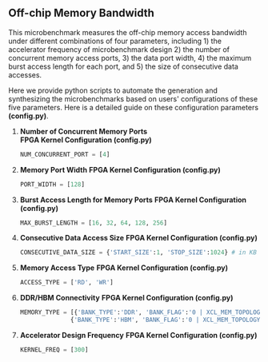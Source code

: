 ## Off-chip Memory Bandwidth
   This microbenchmark measures the off-chip memory access bandwidth under different combinations of four parameters, including 1) the accelerator frequency of microbenchmark design 2) the number of concurrent memory access ports, 3) the data port width, 4) the maximum burst access length for each port, and 5) the size of consecutive data accesses. 
   
   Here we provide python scripts to automate the generation and synthesizing the microbenchmarks based on users' configurations of these five parameters. Here is a detailed guide on these configuration parameters **(config.py)**.
   
1. **Number of Concurrent Memory Ports**     
    **FPGA Kernel Configuration (config.py)**
    ```python
    NUM_CONCURRENT_PORT = [4]
    ```
    
2. **Memory Port Width**
    **FPGA Kernel Configuration (config.py)**
    ```python
    PORT_WIDTH = [128]
    ```

3. **Burst Access Length for Memory Ports**
    **FPGA Kernel Configuration (config.py)**
    ```python
    MAX_BURST_LENGTH = [16, 32, 64, 128, 256]
    ```

4. **Consecutive Data Access Size**
    **FPGA Kernel Configuration (config.py)**
    ```python
    CONSECUTIVE_DATA_SIZE = {'START_SIZE':1, 'STOP_SIZE':1024} # in KB
    ```
    
5. **Memory Access Type**
    **FPGA Kernel Configuration (config.py)**
    ```python
   ACCESS_TYPE = ['RD', 'WR']
    ```

6. **DDR/HBM Connectivity**
    **FPGA Kernel Configuration (config.py)**
    ```python
   MEMORY_TYPE = [{'BANK_TYPE':'DDR', 'BANK_FLAG':'0 | XCL_MEM_TOPOLOGY', 'BANK_NAME':'DDR[0]', 'DEVICE_NAME':'xilinx_u200_xdma_201830_2'}, \
                  {'BANK_TYPE':'HBM', 'BANK_FLAG':'0 | XCL_MEM_TOPOLOGY', 'BANK_NAME':'HBM[0]', 'DEVICE_NAME':'xilinx_u280_xdma_201920_3'}]
    ```

7. **Accelerator Design Frequency**
    **FPGA Kernel Configuration (config.py)**
    ```python
    KERNEL_FREQ = [300]
    ```

